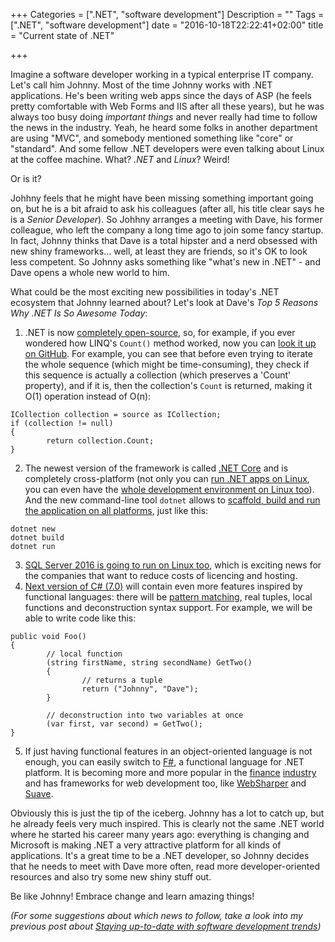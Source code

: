 +++
Categories = [".NET", "software development"]
Description = ""
Tags = [".NET", "software development"]
date = "2016-10-18T22:22:41+02:00"
title = "Current state of .NET"

+++

Imagine a software developer working in a typical enterprise IT company. Let's call him Johnny. Most of the time Johnny works with .NET applications. He's been writing web apps since the days of ASP (he feels pretty comfortable with Web Forms and IIS after all these years), but he was always too busy doing *important things* and never really had time to follow the news in the industry. Yeah, he heard some folks in another department are using "MVC", and somebody mentioned something like "core" or "standard". And some fellow .NET developers were even talking about Linux at the coffee machine. What? *.NET* and *Linux*? Weird!

Or is it?

Johhny feels that he might have been missing something important going on, but he is a bit afraid to ask his colleagues (after all, his title clear says he is a *Senior Developer*). So Johhny arranges a meeting with Dave, his former colleague, who left the company a long time ago to join some fancy startup. In fact, Johnny thinks that Dave is a total hipster and a nerd obsessed with new shiny frameworks... well, at least they are friends, so it's OK to look less competent. So Johnny asks something like "what's new in .NET" - and Dave opens a whole new world to him.

What could be the most exciting new possibilities in today's .NET ecosystem that Johnny learned about? Let's look at Dave's *Top 5 Reasons Why .NET Is So Awesome Today*:

1. .NET is now [completely open-source](https://github.com/dotnet/), so, for example, if you ever wondered how LINQ's `Count()` method worked, now you can [look it up on GitHub](https://github.com/dotnet/corefx/blob/master/src/System.Linq/src/System/Linq/Count.cs). For example, you can see that before even trying to iterate the whole sequence (which might be time-consuming), they check if this sequence is actually a collection (which preserves a 'Count' property), and if it is, then the collection's `Count` is returned, making it O(1) operation instead of O(n):
```
ICollection collection = source as ICollection;
if (collection != null)
{
        return collection.Count;
}
```

2. The newest version of the framework is called [.NET Core](https://www.microsoft.com/net/core/platform) and is completely cross-platform (not only you can [run .NET apps on Linux](https://docs.asp.net/en/latest/publishing/linuxproduction.html), you can even have the [whole development environment on Linux too](http://piotrgankiewicz.com/2016/10/17/net-on-linux-bye-windows-10/)). And the new command-line tool `dotnet` allows to [scaffold, build and run the application on all platforms](http://www.hanselman.com/blog/ExploringTheNewNETDotnetCommandLineInterfaceCLI.aspx), just like this:
```
dotnet new
dotnet build
dotnet run
```

3. [SQL Server 2016 is going to run on Linux too](https://blogs.microsoft.com/blog/2016/03/07/announcing-sql-server-on-linux), which is exciting news for the companies that want to reduce costs of licencing and hosting.
4. [Next version of C# (7.0)](https://blogs.msdn.microsoft.com/dotnet/2016/08/24/whats-new-in-csharp-7-0/) will contain even more features inspired by functional languages: there will be [pattern matching](https://en.wikipedia.org/wiki/Pattern_matching), real tuples, local functions and deconstruction syntax support. For example, we will be able to write code like this:
```
public void Foo()
{
        // local function
        (string firstName, string secondName) GetTwo()
        {
                // returns a tuple
                return ("Johnny", "Dave");
        }

        // deconstruction into two variables at once
        (var first, var second) = GetTwo();
}
```

5. If just having functional features in an object-oriented language is not enough, you can easily switch to [F#](http://fsharp.org/), a functional language for .NET platform. It is becoming more and more popular in the [finance](http://tomasp.net/blog/2015/why-fsharp-in-2015/) [industry](https://fsharp.tv/gazettes/f-the-most-highly-paid-tech-worldwide-in-2016/) and has frameworks for web development too, like [WebSharper](http://websharper.com/) and [Suave](https://suave.io/).

Obviously this is just the tip of the iceberg. Johnny has a lot to catch up, but he already feels very much inspired. This is clearly not the same .NET world where he started his career many years ago: everything is changing and Microsoft is making .NET a very attractive platform for all kinds of applications. It's a great time to be a .NET developer, so Johnny decides that he needs to meet with Dave more often, read more developer-oriented resources and also try some new shiny stuff out.

Be like Johnny! Embrace change and learn amazing things!

*(For some suggestions about which news to follow, take a look into my previous post about [Staying up-to-date with software development trends](/2016/10/staying-up-to-date-with-software-development-trends/))* 
